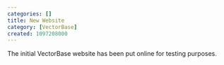 ```yaml
---
categories: []
title: New Website
category: [VectorBase]
created: 1097208000
---
```

The initial VectorBase website has been put online for testing purposes.
